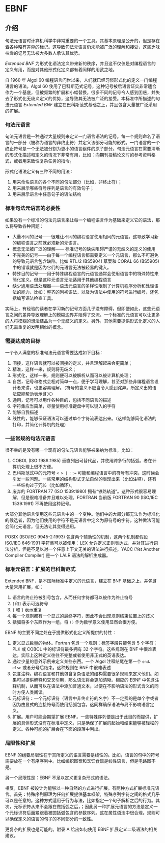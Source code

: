 # EBNF

## 介绍

句法元语言时计算机科学中非常重要的一个工具。其基本原理是公开的，但是存在着各种略有差异的标记。这导致句法元语言仍未能被广泛的理解和接受，这些乏味枯燥的记号无法被大多数人承认其优势。

*Extended BNF* 为形式化语法定义带来新的秩序，并且这不仅仅是对编程语言的定义有用，而是对其他形式化定义都有着同样的用武之地。

自 1960 年 Algol 60 编程语言问世以来，人们就已经习惯形式化的定义一门编程语言的语法。Algol 60 使用了巴科斯范式记号，这种记号被后语言证实非常适合作为一个基底，但被频繁的扩展和小幅替换。很多不同的记号令人感到困惑，并失去了形式化无歧义定义的优势，这导致其无法被广泛的接受。本标准中所描述的句法元语言 *Extended BNF* 建立在巴科斯范式基础之上，并且包含大量被广泛采用的扩展。

### 句法元语言

句法元语言是一种通过大量规则来定义一门语言语法的记号。每一个规则命名了语言的一部分（被称为语言的非终止符）并定义该部分可能的形式。一门语言的一个终止符号是一个无法被分割为更小的语言组件的原子部分。句法元语言在需要清晰的形式化描述和定义的情况下非常有用，比如：向期刊投稿论文时的参考资料格式，或者用来致性复杂任务的指令。

形式化语法定义有三种不同的用法：

1. 用来命名语言的各个不同的句法部分（比如，非终止符）；
2. 用来展示哪些符号序列是语言的有效句子；
3. 用来展示语言中任意句子的语法结构

### 标准句法元语言的必要性

如果没有一个标准的句法元语言来让每一个编程语言作为基础来定义它的语法，那么将导致各种问题：

+ 大量不同的记号——很难让不同的编程语言使用相同的元语言。这导致学习新的编程语言之前就必须新的元语言。
+ 概念无法被广泛的理解—— 标准记号的缺失阻碍严谨的无歧义的定义的使用
+ 不完美的记号——由于每一个编程语言都需要定义一个元语言，那么不可避免的导致元语言包含缺陷。比如 RTL/2 (BS5904) 草案和 CORAL 66 (BS5905)  中的错误就是因为它们的元语言无法被轻易的键入。
+ 特殊目的记号——用于特殊编程语言的元语言通常会使用语言中的特殊特性来简化定义。但是这种元语言无法适用于其他编程语言
+ 缺少通用语法处理器——语法元语言的多样性限制了计算机程序分析和处理语法的能力，比如：整齐的列初语法，以及为语法中使用的符号进行编号，还包括编写语法检查工具。

实际上，有经验的读者在学习新的记号方面几乎没有障碍，但即便如此，这些元语言之间的差异导致理解上的模糊边界并阻碍了交流。一个标准的元语言可以让更多的人将模糊的想法结晶为一个无歧义的定义。另外，其他需要提供形式化定义的人们无需重复的发明相似的概念。

### 需要达成的目标

一个令人满意的标准句法元语言需要达成如下目标：

1. 间接，这样语言就可以被间接的定义，并且理解起来会更简单；
2. 精准，这样一来，规则将无歧义；
3. 形式化，这样一来，规则便可以被解析从而可以被计算机处理；
4. 自然，记号和格式会相对简单一点，便于学习理解，甚至对那些非编程语言设计者来讲，也更容易理解。（符号的含义不应当令人感到诧异。所定义出的语法应能帮助表示含义）
5. 通用，记号可以用作各种目的，包括不同语言的描述
6. 字符集应当简单，尽量使用标准键盘中可以键入的字符
7. 能够自我描述
8. 线性的，能够保证语法可以通过单个字符流表达出来。（这样能够简化语法的打印，并简化计算机的处理）

### 一些常规的句法元语言

很不幸的是没有哪一个现有的句法元语言能够被采纳为标准，比如：

1. COBOL (ISO 1989:1985) 垂直列出可替代品，并使用跨多行的括弧。者在计算机处理上很不方便。
2. 巴科斯范式中的元符号 `< > | ::=` 可能和编程语言中的符号有冲突，这时候会引发一些问题。一些常用的结构形式无法自然的表现出来（比如注释），还有一些结构过于冗长（比如循环）。
3. 废弃的 FORTRAN 77 (ISO 1539:1980) 拥有“铁路轨道”。这种形式很容易理解，但是很难准备并且难以处理。FORTRAN 当前版 FORTRAN 90 (ISO/IEC 1539:1991) 不再使用这种记号。

大部分其他语言使用这些元语言中的一个变种。他们中的大部分都无法作为标准化的候选者，因为他们使用的字符不是元语言中定义为原符号的字符。这种做法可能会简化元语言，但无法让其变得通用。

POSIX (ISO/IEC 9945-2:1993) 包含两个辅助性的机制，这两个机制都假设 ISO/IEC 646:1991 字符集可以被使用：LEX 允许定义正则表达式，并对其进行词法分析，但是不足以对一个任意上下文无关的语法进行描述。YACC (Yet Another Compiler Compiler) 是一个 LALR 语法的解析生成器。

### 标准元语言：扩展的巴科斯范式

Extended BNF，是本国际标准中定义的元语言，建立在 BNF 基础之上，并包含大量常用扩展，如：

1. 语言的终止符被引号包含，从而任何字符都可以被作为终止符号
2. `[`和`]` 表示可选符号
3. `{` 和 `}` 表示重复
4. 每一个规则都有一个显式的最终字符，因此不会出现规则结束位置上的歧义
5. 括弧将多个东西作为一组。将 `()` 作为数学意义使用显然会很方便。

EBNF 的主要不同之处在于提供形式化定义所提供的特性：

1. 定义显式数量的物体。Fortran 包含一个规则：标签字段只能包含 5 个字符；PL/I 或 COBOL 中的标识符最多拥有 32 个字符。这些规则在 BNF 中很难表达。实际上这种定义往往不完整或者使用非正式的英语表达。
2. 通过少量的意外示例来定义某些东西。一个 Algol 注释结尾在第一个 `end`、`else` 或者分号后结束。这种规则在 BNF 中很难表述
3. 包含注释。编程语言和其他包含复杂语法的结构需要很多规则来定义他们。如果可以提供解释和交叉引用，那么语法将会更加清晰。相应的 EBNF 中包含注释机制，从而可以在语法中添加普通文本，以便在不影响语法的形式含义的同时方便人类阅读。
4. 元标识符：一个元标识符（语言中非终止符的名字）不一定费的是单个字或者因为由显式的连接符号而使用括弧包含。这同样确保语法布局不影响语言定义。
5. 扩展。用户可能会期望扩展 EBNF。一些特殊序列便是出于此目的而提供，扩展的具体形式没有在标准中定义，只是确保了扩展的起始和结束能够被轻松的定义。各种可能的扩展会在下面的段落中列出。

### 局限性和扩展

EBNF 的组要局限性在于其所定义的语言需要是线性的。比如，语言的句中的符号需要放在一个有序序列中。比如编织图案和烹饪食谱是线性语言，但是电路图不是。

另一个局限性是：EBNF 不足以定义更复杂形式的语法。

相反，EBNF 被设计为能够以一种自然的方式进行扩展。有两种方式扩展标准元语言。首先：特殊序列原理为任何扩展提供基本框架，特殊序列字符之间的格式几乎可以是任意的。这种方式适用于行为与法，比如指定一个句子解析之后的行为。其次，元标识符从来不会跟在做括弧之后，；因此另一种扩展元语言的方法是定义一个元标识符后面紧跟着被圆括弧包含的参数序列。这在属性语法中很合理，规则可以确保定义的语言的句子的不同部分的一致性。

更复杂的扩展也是可能的。附录 A 给出如何使用 EBNF 扩展定义二级语法的相关建议。

